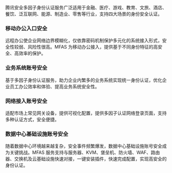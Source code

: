 腾讯安全多因子身份认证服务广泛适用于金融、医疗、游戏、教育、文旅、酒店、餐饮、泛互联网、能源、制造业、零售等行业，支持四大场景的身份安全认证。

### 移动办公入口安全
远程办公使企业网络边界模糊化，仅依靠密码机制保护多元化的系统接入形式，安全性较弱、风险性很高。MFAS 为移动办公接入，提供基于不同身份特征的高安全、高效率的保护。

### 业务系统账号安全
基于多因子身份认证服务，助力企业内繁多的业务系统实现统一身份认证，优化企业员工办公效率和体验、提高业务系统安全性。

### 网络接入账号安全
适配市场上常见网关设备，提供可视化配置，提供多因子认证网络登录页面，支持多种认证方式，安全便捷。

### 数据中心基础设施账号安全
随着数据中心环境越来越复杂，安全事件频繁爆发，数据中心基础设施账号安全成为关键挑战。MFAS 服务支持与服务器、KVM、堡垒机、防火墙、WAF、路由器、交换机及云基础设施快速对接，一键安装插件，快速完成配置，实现高安全的身份认证。
